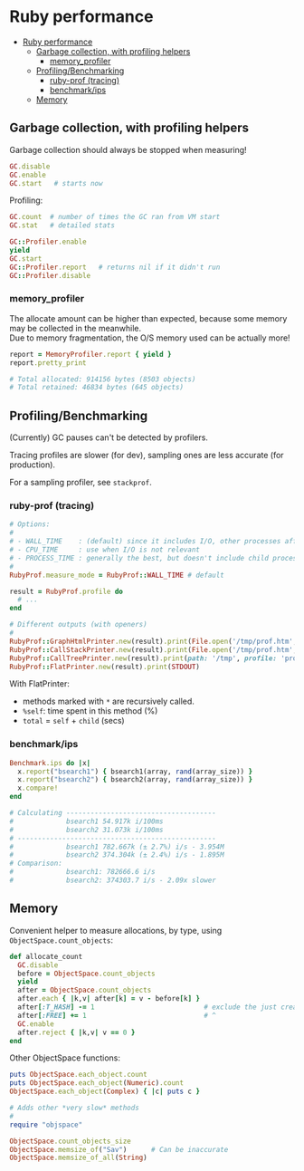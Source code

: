 # Ruby performance

- [Ruby performance](#ruby-performance)
  - [Garbage collection, with profiling helpers](#garbage-collection-with-profiling-helpers)
    - [memory_profiler](#memory_profiler)
  - [Profiling/Benchmarking](#profilingbenchmarking)
    - [ruby-prof (tracing)](#ruby-prof-tracing)
    - [benchmark/ips](#benchmarkips)
  - [Memory](#memory)

## Garbage collection, with profiling helpers

Garbage collection should always be stopped when measuring!

```rb
GC.disable
GC.enable
GC.start   # starts now
```

Profiling:

```rb
GC.count  # number of times the GC ran from VM start
GC.stat   # detailed stats

GC::Profiler.enable
yield
GC.start
GC::Profiler.report   # returns nil if it didn't run
GC::Profiler.disable
```

### memory_profiler

The allocate amount can be higher than expected, because some memory may be collected in the meanwhile.  
Due to memory fragmentation, the O/S memory used can be actually more!

```rb
report = MemoryProfiler.report { yield }
report.pretty_print

# Total allocated: 914156 bytes (8503 objects)
# Total retained: 46834 bytes (645 objects)
```

## Profiling/Benchmarking

(Currently) GC pauses can't be detected by profilers.

Tracing profiles are slower (for dev), sampling ones are less accurate (for production).

For a sampling profiler, see `stackprof`.

### ruby-prof (tracing)

```rb
# Options:
#
# - WALL_TIME    : (default) since it includes I/O, other processes affecting I/O will increase this measure
# - CPU_TIME     : use when I/O is not relevant
# - PROCESS_TIME : generally the best, but doesn't include child processes
#
RubyProf.measure_mode = RubyProf::WALL_TIME # default

result = RubyProf.profile do
  # ...
end

# Different outputs (with openers)
#
RubyProf::GraphHtmlPrinter.new(result).print(File.open('/tmp/prof.htm', 'w'), min_percent: 5); `xdg-open /tmp/prof.htm`
RubyProf::CallStackPrinter.new(result).print(File.open('/tmp/prof.htm', 'w'));                 `xdg-open /tmp/prof.htm`
RubyProf::CallTreePrinter.new(result).print(path: '/tmp', profile: 'prof');                    `qcachegrind /tmp/prof.callgrind*`
RubyProf::FlatPrinter.new(result).print(STDOUT)
```

With FlatPrinter:

- methods marked with `*` are recursively called.
- `%self`: time spent in this method (%)
- `total` = `self` + `child` (secs)

### benchmark/ips

```rb
Benchmark.ips do |x|
  x.report("bsearch1") { bsearch1(array, rand(array_size)) }
  x.report("bsearch2") { bsearch2(array, rand(array_size)) }
  x.compare!
end

# Calculating -------------------------------------
#             bsearch1 54.917k i/100ms
#             bsearch2 31.073k i/100ms
# -------------------------------------------------
#             bsearch1 782.667k (± 2.7%) i/s - 3.954M
#             bsearch2 374.304k (± 2.4%) i/s - 1.895M
# Comparison:
#             bsearch1: 782666.6 i/s
#             bsearch2: 374303.7 i/s - 2.09x slower
```

## Memory

Convenient helper to measure allocations, by type, using `ObjectSpace.count_objects`:

```rb
def allocate_count
  GC.disable
  before = ObjectSpace.count_objects
  yield
  after = ObjectSpace.count_objects
  after.each { |k,v| after[k] = v - before[k] }
  after[:T_HASH] -= 1                           # exclude the just created hash
  after[:FREE] += 1                             # ^
  GC.enable
  after.reject { |k,v| v == 0 }
end
```

Other ObjectSpace functions:

```rb
puts ObjectSpace.each_object.count
puts ObjectSpace.each_object(Numeric).count
ObjectSpace.each_object(Complex) { |c| puts c }

# Adds other *very slow* methods
#
require "objspace"

ObjectSpace.count_objects_size
ObjectSpace.memsize_of("Sav")      # Can be inaccurate
ObjectSpace.memsize_of_all(String)
```
